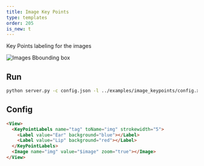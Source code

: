 ```yaml
---
title: Image Key Points
type: templates
order: 205
is_new: t
---
```


Key Points labeling for the images

<img src="/images/screens/image_keypoints.png" class="img-template-example" title="Images Bbounding box" />

## Run

```bash
python server.py -c config.json -l ../examples/image_keypoints/config.xml -i ../examples/image_keypoints/tasks.json -o output
```

## Config 

```html
<View>
  <KeyPointLabels name="tag" toName="img" strokewidth="5">
    <Label value="Ear" background="blue"></Label>
    <Label value="Lip" background="red"></Label>
  </KeyPointLabels>
  <Image name="img" value="$image" zoom="true"></Image>
</View>
```
